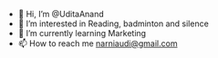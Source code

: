 - 👋 Hi, I’m @UditaAnand
- 👀 I’m interested in Reading, badminton and silence
- 🌱 I’m currently learning Marketing
- 📫 How to reach me narniaudi@gmail.com 
